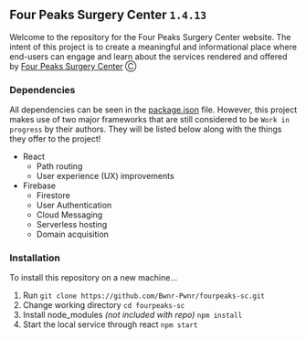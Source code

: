 ## Four Peaks Surgery Center `1.4.13`

Welcome to the repository for the Four Peaks Surgery Center website. The intent of this project is to create a meaningful and informational place where end-users can engage and learn about the services rendered and offered by [Four Peaks Surgery Center](https://fourpeaks-sc.web.app) Ⓒ

### Dependencies

All dependencies can be seen in the [package.json](https://github.com/Bwnr-Pwnr/fourpeaks-sc/blob/master/package.json) file. However, this project makes use of two major frameworks that are still considered to be `Work in progress` by their authors. They will be listed below along with the things they offer to the project!

- React
  - Path routing
  - User experience (UX) improvements
- Firebase
  - Firestore
  - User Authentication
  - Cloud Messaging
  - Serverless hosting
  - Domain acquisition

### Installation

To install this repository on a new machine...

1. Run `git clone https://github.com/Bwnr-Pwnr/fourpeaks-sc.git`
2. Change working directory `cd fourpeaks-sc`
3. Install node_modules *(not included with repo)* `npm install`
4. Start the local service through react `npm start`
